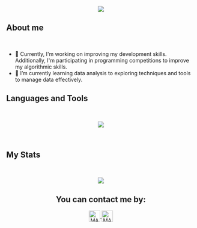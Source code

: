 <p align="center">
  <a href="https://github.com/CodeWhiteWeb/CodeWhiteWeb"><img src="https://readme-typing-svg.herokuapp.com?color=A476C7&center=true&vCenter=true&lines=Hi,I'm+Sofia+Andrade"></a>
</p>

##  **About me**
<br>

- 🔭 Currently, I'm working on improving my development skills. Additionally, I'm participating in programming competitions to improve my algorithmic skills.
- 🌱 I’m currently learning data analysis to exploring techniques and tools to manage data effectively.

## <b>Languages ​​and Tools</b>
<br>

<p align="center">
  <a href="https://skillicons.dev">
    <img src="https://skillicons.dev/icons?i=java,spring,py,django,js,html,css,react,nodejs,ts,mysql,git,github,docker&theme=dark" />
  </a>
</p>
<br>

## My Stats
<br>

<p align="center">
   <img  align="center"  src="https://stats-seven-smoky.vercel.app/api/top-langs/?username=soandrade6&layout=compact&theme=tokyonight&text_color=C384FF&langs_count=21">
 </p>

<!--

<p align="center">
   <img  align="center"  src="https://stats-seven-smoky.vercel.app/api/top-langs/?username=soandrade6&layout=compact&theme=tokyonight&text_color=C384FF&langs_count=20">
 </p>

 <p align="center">
<img src="https://github-readme-streak-stats.herokuapp.com?user=soandrade6&theme=tokyonight_duo&hide_border=true"
</p>
-->

<h2 align="center">You can contact me by:</h2>
<p align="center">  
  <a href="https://www.linkedin.com/in/sofia-andrade-palacio/" target="_blank">
    <img align="center" src="https://img.shields.io/badge/linkedin-%231DA1F2.svg?style=for-the-badge&logo=linkedin&logoColor=white" alt="MARV" height="30">
  </a>
    <a href="https://www.instagram.com/s_andrade6/" target="_blank">
    <img align="center" src="https://img.shields.io/badge/instagram-%23E4405F.svg?style=for-the-badge&logo=Instagram&logoColor=white" alt="MARV" height="30">
  </a>
</p>

  


<!--
**soandrade6/soandrade6** is a ✨ _special_ ✨ repository because its `README.md` (this file) appears on your GitHub profile.

Here are some ideas to get you started:

- 🔭 I’m currently working on ...
- 🌱 I’m currently learning ...
- 👯 I’m looking to collaborate on ...
- 🤔 I’m looking for help with ...
- 💬 Ask me about ...
- 📫 How to reach me: ...
- 😄 Pronouns: ...
- ⚡ Fun fact: ...
-->
